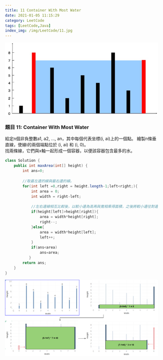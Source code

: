 ```yaml
---
title: 11 Container With Most Water
date: 2021-01-05 11:15:29 
category: LeetCode 
tags: [LeetCode,Java]
index_img: /img/LeetCode/11.jpg
---
```

![](/seawaterfoods/img/LeetCode/11.jpg)
### 題目 11: Container With Most Water
給定n個非負整數a1, a2, ..., an，其中每個代表坐標(i, ai)上的一個點。 繪製n條垂直線，使線i的兩個端點位於 (i, ai) 和 (i, 0)。 <br/>
找兩條線，它們與x軸一起形成一個容器，以便該容器包含最多的水。
<!-- more -->

```java
class Solution {
    public int maxArea(int[] height) {
        int ans=0;
        
        //取最左邊的線與最右邊的線。
        for(int left =0,right = height.length-1;left<right;){
            int area = 0;
            int width = right-left;
            
            //左右邊線相互比較後，以較小邊為高再與寬相乘得面積，之後將較小邊往對邊前進一位。
            if(height[left]>height[right]){
                area = width*height[right];
                right--;
            }else{
                area = width*height[left];
                left++;
            }
            if(ans<area)
                ans=area;
           }
        return ans;
    }
}
```
![](/seawaterfoods/img/LeetCode/11_ContainerWithMostWater.png)
